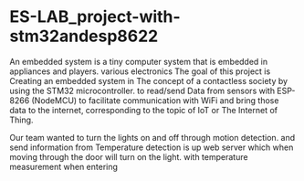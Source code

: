 # ES-LAB_project-with-stm32andesp8622

An embedded system is a tiny computer system that is embedded in appliances and players. various electronics The goal of this project is Creating an embedded system in The concept of a contactless society by using the STM32 microcontroller. to read/send Data from sensors with ESP-8266 (NodeMCU) to facilitate communication with WiFi and bring those data 
to the internet, corresponding to the topic of IoT or The Internet of Thing.

Our team wanted to turn the lights on and off through motion detection. and send information from Temperature detection is up web server which when moving through the door will turn on the light. with temperature measurement when entering

